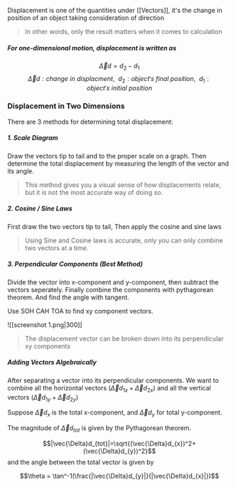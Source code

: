  Displacement is one of the quantities under [[Vectors]], it's the change in position of an object taking consideration of direction

> In other words, only the result matters when it comes to calculation

##### For one-dimensional motion, displacement is written as

$$
\vec{\Delta}d = d_{2} - d_{1}
$$
$$\vec{\Delta}d: change\:in\:displacment, \:\: d_{2}: object's\:final\:position,\:\:d_{1}:object's\:initial\:position$$

### Displacement in Two Dimensions

There are 3 methods for determining total displacement:

##### 1. Scale Diagram

Draw the vectors tip to tail and to the proper scale on a graph. Then determine the total displacement by measuring the length of the vector and its angle.

> This method gives you a visual sense of how displacements relate, but it is not the most accurate way of doing so.
##### 2. Cosine / Sine Laws

First draw the two vectors tip to tail, Then apply the cosine and sine laws

>Using Sine and Cosine laws is accurate, only you can only combine two vectors at a time.

##### 3. Perpendicular Components (Best Method)

Divide the vector into x-component and y-component, then subtract the vectors seperately. Finally combine the components with pythagorean theorem. And find the angle with tangent.

Use SOH CAH TOA to find xy component vectors.

![[screenshot 1.png|300]]

> The displacement vector can be broken down into its perpendicular xy components

##### Adding Vectors Algebraically 

After separating a vector into its perpendicular components. We want to combine all the horizontal vectors $(\vec{\Delta}d_{1x}+\vec{\Delta}d_{2x})$ and all the vertical vectors $(\vec{\Delta}d_{1y}+\vec{\Delta}d_{2y})$ 


Suppose  $\vec{\Delta}d_{x}$ is the total x-component, and $\vec{\Delta}d_{y}$ for total y-component.

The magnitude of $\vec{\Delta}d_{tot}$ is given by the Pythagorean theorem.

$$|\vec{\Delta}d_{tot}|=\sqrt{(\vec{\Delta}d_{x})^2+(\vec{\Delta}d_{y})^2}$$
and the angle between the total vector is given by

$$\theta = \tan^-1(\frac{|\vec{\Delta}d_{y}|}{|\vec{\Delta}d_{x}|})$$


